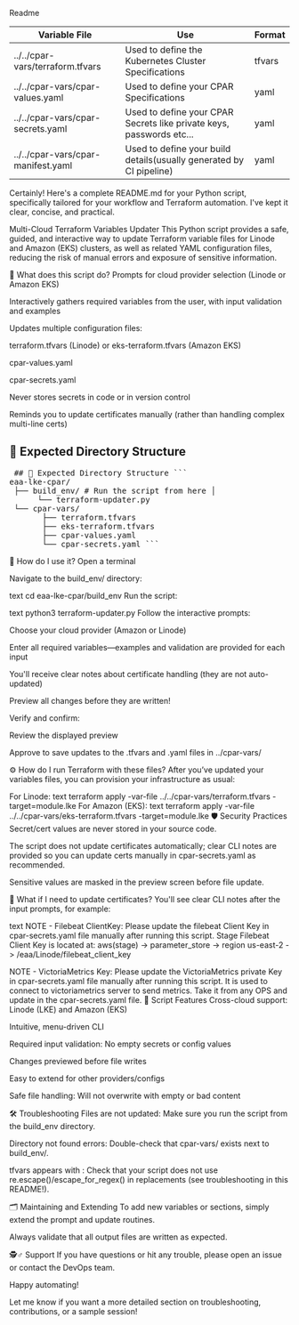 Readme


| Variable File | Use | Format |
|------|--------|---------|
| ../../cpar-vars/terraform.tfvars | Used to define the Kubernetes Cluster Specifications | tfvars |
| ../../cpar-vars/cpar-values.yaml | Used to define your CPAR Specifications | yaml |
| ../../cpar-vars/cpar-secrets.yaml | Used to define your CPAR Secrets like private keys, passwords etc... | yaml |
| ../../cpar-vars/cpar-manifest.yaml | Used to define your build details(usually generated by CI pipeline) | yaml |

Certainly! Here's a complete README.md for your Python script, specifically tailored for your workflow and Terraform automation. I've kept it clear, concise, and practical.

Multi-Cloud Terraform Variables Updater
This Python script provides a safe, guided, and interactive way to update Terraform variable files for Linode and Amazon (EKS) clusters, as well as related YAML configuration files, reducing the risk of manual errors and exposure of sensitive information.

📝 What does this script do?
Prompts for cloud provider selection (Linode or Amazon EKS)

Interactively gathers required variables from the user, with input validation and examples

Updates multiple configuration files:

terraform.tfvars (Linode) or eks-terraform.tfvars (Amazon EKS)

cpar-values.yaml

cpar-secrets.yaml

Never stores secrets in code or in version control

Reminds you to update certificates manually (rather than handling complex multi-line certs)


## 📂 Expected Directory Structure

<pre> ## 📂 Expected Directory Structure ``` 
eaa-lke-cpar/ 
 ├── build_env/ # Run the script from here │
      └── terraform-updater.py 
 └── cpar-vars/ 
       ├── terraform.tfvars 
       ├── eks-terraform.tfvars 
       ├── cpar-values.yaml 
       └── cpar-secrets.yaml ``` </pre>

🚀 How do I use it?
Open a terminal

Navigate to the build_env/ directory:

text
cd eaa-lke-cpar/build_env
Run the script:

text
python3 terraform-updater.py
Follow the interactive prompts:

Choose your cloud provider (Amazon or Linode)

Enter all required variables—examples and validation are provided for each input

You'll receive clear notes about certificate handling (they are not auto-updated)

Preview all changes before they are written!

Verify and confirm:

Review the displayed preview

Approve to save updates to the .tfvars and .yaml files in ../cpar-vars/

⚙️ How do I run Terraform with these files?
After you’ve updated your variables files, you can provision your infrastructure as usual:

For Linode:
text
terraform apply -var-file ../../cpar-vars/terraform.tfvars -target=module.lke
For Amazon (EKS):
text
terraform apply -var-file ../../cpar-vars/eks-terraform.tfvars -target=module.lke
🛡️ Security Practices
Secret/cert values are never stored in your source code.

The script does not update certificates automatically; clear CLI notes are provided so you can update certs manually in cpar-secrets.yaml as recommended.

Sensitive values are masked in the preview screen before file update.

🔑 What if I need to update certificates?
You'll see clear CLI notes after the input prompts, for example:

text
NOTE - Filebeat ClientKey:
Please update the filebeat Client Key in cpar-secrets.yaml file manually after running this script.
Stage Filebeat Client Key is located at:
  aws(stage) -> parameter_store -> region us-east-2 -> /eaa/Linode/filebeat_client_key

NOTE - VictoriaMetrics Key:
Please update the VictoriaMetrics private Key in cpar-secrets.yaml file manually after running this script.
It is used to connect to victoriametrics server to send metrics.
Take it from any OPS and update in the cpar-secrets.yaml file.
🧩 Script Features
Cross-cloud support: Linode (LKE) and Amazon (EKS)

Intuitive, menu-driven CLI

Required input validation: No empty secrets or config values

Changes previewed before file writes

Easy to extend for other providers/configs

Safe file handling: Will not overwrite with empty or bad content

🛠️ Troubleshooting
Files are not updated: Make sure you run the script from the build_env directory.

Directory not found errors: Double-check that cpar-vars/ exists next to build_env/.

tfvars appears with \: Check that your script does not use re.escape()/escape_for_regex() in replacements (see troubleshooting in this README!).

🗂️ Maintaining and Extending
To add new variables or sections, simply extend the prompt and update routines.

Always validate that all output files are written as expected.

🕵️♂️ Support
If you have questions or hit any trouble, please open an issue or contact the DevOps team.

Happy automating!

Let me know if you want a more detailed section on troubleshooting, contributions, or a sample session!
